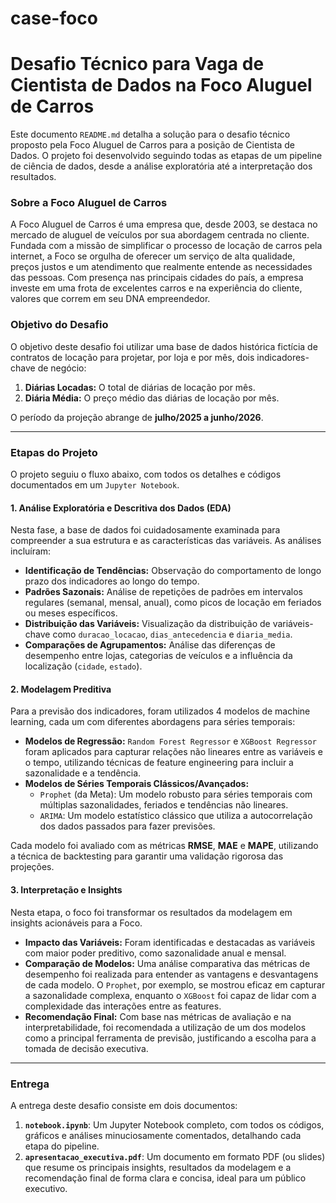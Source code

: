 # case-foco

# Desafio Técnico para Vaga de Cientista de Dados na Foco Aluguel de Carros

Este documento `README.md` detalha a solução para o desafio técnico proposto pela Foco Aluguel de Carros para a posição de Cientista de Dados. O projeto foi desenvolvido seguindo todas as etapas de um pipeline de ciência de dados, desde a análise exploratória até a interpretação dos resultados.

### Sobre a Foco Aluguel de Carros

A Foco Aluguel de Carros é uma empresa que, desde 2003, se destaca no mercado de aluguel de veículos por sua abordagem centrada no cliente. Fundada com a missão de simplificar o processo de locação de carros pela internet, a Foco se orgulha de oferecer um serviço de alta qualidade, preços justos e um atendimento que realmente entende as necessidades das pessoas. Com presença nas principais cidades do país, a empresa investe em uma frota de excelentes carros e na experiência do cliente, valores que correm em seu DNA empreendedor.

### Objetivo do Desafio

O objetivo deste desafio foi utilizar uma base de dados histórica fictícia de contratos de locação para projetar, por loja e por mês, dois indicadores-chave de negócio:

1.  **Diárias Locadas:** O total de diárias de locação por mês.
2.  **Diária Média:** O preço médio das diárias de locação por mês.

O período da projeção abrange de **julho/2025 a junho/2026**.

---

### Etapas do Projeto

O projeto seguiu o fluxo abaixo, com todos os detalhes e códigos documentados em um `Jupyter Notebook`.

#### 1. Análise Exploratória e Descritiva dos Dados (EDA)
Nesta fase, a base de dados foi cuidadosamente examinada para compreender a sua estrutura e as características das variáveis. As análises incluíram:

* **Identificação de Tendências:** Observação do comportamento de longo prazo dos indicadores ao longo do tempo.
* **Padrões Sazonais:** Análise de repetições de padrões em intervalos regulares (semanal, mensal, anual), como picos de locação em feriados ou meses específicos.
* **Distribuição das Variáveis:** Visualização da distribuição de variáveis-chave como `duracao_locacao`, `dias_antecedencia` e `diaria_media`.
* **Comparações de Agrupamentos:** Análise das diferenças de desempenho entre lojas, categorias de veículos e a influência da localização (`cidade`, `estado`).

#### 2. Modelagem Preditiva
Para a previsão dos indicadores, foram utilizados 4 modelos de machine learning, cada um com diferentes abordagens para séries temporais:

* **Modelos de Regressão:** `Random Forest Regressor` e `XGBoost Regressor` foram aplicados para capturar relações não lineares entre as variáveis e o tempo, utilizando técnicas de feature engineering para incluir a sazonalidade e a tendência.
* **Modelos de Séries Temporais Clássicos/Avançados:**
    * `Prophet` (da Meta): Um modelo robusto para séries temporais com múltiplas sazonalidades, feriados e tendências não lineares.
    * `ARIMA`: Um modelo estatístico clássico que utiliza a autocorrelação dos dados passados para fazer previsões.

Cada modelo foi avaliado com as métricas **RMSE**, **MAE** e **MAPE**, utilizando a técnica de backtesting para garantir uma validação rigorosa das projeções.

#### 3. Interpretação e Insights
Nesta etapa, o foco foi transformar os resultados da modelagem em insights acionáveis para a Foco.

* **Impacto das Variáveis:** Foram identificadas e destacadas as variáveis com maior poder preditivo, como sazonalidade anual e mensal.
* **Comparação de Modelos:** Uma análise comparativa das métricas de desempenho foi realizada para entender as vantagens e desvantagens de cada modelo. O `Prophet`, por exemplo, se mostrou eficaz em capturar a sazonalidade complexa, enquanto o `XGBoost` foi capaz de lidar com a complexidade das interações entre as features.
* **Recomendação Final:** Com base nas métricas de avaliação e na interpretabilidade, foi recomendada a utilização de um dos modelos como a principal ferramenta de previsão, justificando a escolha para a tomada de decisão executiva.

---

### Entrega

A entrega deste desafio consiste em dois documentos:

1.  **`notebook.ipynb`**: Um Jupyter Notebook completo, com todos os códigos, gráficos e análises minuciosamente comentados, detalhando cada etapa do pipeline.
2.  **`apresentacao_executiva.pdf`**: Um documento em formato PDF (ou slides) que resume os principais insights, resultados da modelagem e a recomendação final de forma clara e concisa, ideal para um público executivo.
